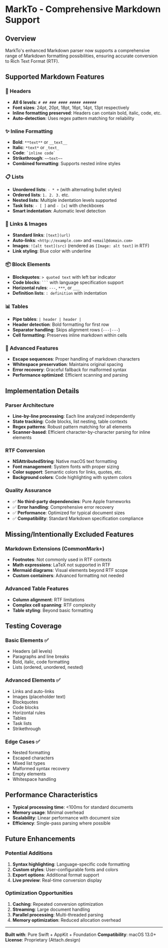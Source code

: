 # MarkTo - Comprehensive Markdown Support

## Overview
MarkTo's enhanced Markdown parser now supports a comprehensive range of Markdown formatting possibilities, ensuring accurate conversion to Rich Text Format (RTF).

## Supported Markdown Features

### 📝 Headers
- **All 6 levels**: `# ## ### #### ##### ######`
- **Font sizes**: 24pt, 20pt, 18pt, 16pt, 14pt, 13pt respectively
- **Inline formatting preserved**: Headers can contain bold, italic, code, etc.
- **Auto-detection**: Uses regex pattern matching for reliability

### ✨ Inline Formatting
- **Bold**: `**text**` or `__text__`
- **Italic**: `*text*` or `_text_`
- **Code**: `` `inline code` ``
- **Strikethrough**: `~~text~~`
- **Combined formatting**: Supports nested inline styles

### 📋 Lists
- **Unordered lists**: `- * +` (with alternating bullet styles)
- **Ordered lists**: `1. 2. 3.` etc.
- **Nested lists**: Multiple indentation levels supported
- **Task lists**: `- [ ]` and `- [x]` with checkboxes
- **Smart indentation**: Automatic level detection

### 🔗 Links & Images
- **Standard links**: `[text](url)`
- **Auto-links**: `<http://example.com>` and `<email@domain.com>`
- **Images**: `![alt text](src)` (rendered as `[Image: alt text]` in RTF)
- **Link styling**: Blue color with underline

### 📦 Block Elements
- **Blockquotes**: `> quoted text` with left bar indicator
- **Code blocks**: `` ``` `` with language specification support
- **Horizontal rules**: `---`, `***`, or `___`
- **Definition lists**: `: definition` with indentation

### 📊 Tables
- **Pipe tables**: `| header | header |`
- **Header detection**: Bold formatting for first row
- **Separator handling**: Skips alignment rows (`---|---`)
- **Cell formatting**: Preserves inline markdown within cells

### 🔄 Advanced Features
- **Escape sequences**: Proper handling of markdown characters
- **Whitespace preservation**: Maintains original spacing
- **Error recovery**: Graceful fallback for malformed syntax
- **Performance optimized**: Efficient scanning and parsing

## Implementation Details

### Parser Architecture
- **Line-by-line processing**: Each line analyzed independently
- **State tracking**: Code blocks, list nesting, table contexts
- **Regex patterns**: Robust pattern matching for all elements
- **Scanner-based**: Efficient character-by-character parsing for inline elements

### RTF Conversion
- **NSAttributedString**: Native macOS text formatting
- **Font management**: System fonts with proper sizing
- **Color support**: Semantic colors for links, quotes, etc.
- **Background colors**: Code highlighting with system colors

### Quality Assurance
- ✅ **No third-party dependencies**: Pure Apple frameworks
- ✅ **Error handling**: Comprehensive error recovery
- ✅ **Performance**: Optimized for typical document sizes
- ✅ **Compatibility**: Standard Markdown specification compliance

## Missing/Intentionally Excluded Features

### Markdown Extensions (CommonMark+)
- **Footnotes**: Not commonly used in RTF contexts
- **Math expressions**: LaTeX not supported in RTF
- **Mermaid diagrams**: Visual elements beyond RTF scope
- **Custom containers**: Advanced formatting not needed

### Advanced Table Features
- **Column alignment**: RTF limitations
- **Complex cell spanning**: RTF complexity
- **Table styling**: Beyond basic formatting

## Testing Coverage

### Basic Elements ✅
- Headers (all levels)
- Paragraphs and line breaks
- Bold, italic, code formatting
- Lists (ordered, unordered, nested)

### Advanced Elements ✅
- Links and auto-links
- Images (placeholder text)
- Blockquotes
- Code blocks
- Horizontal rules
- Tables
- Task lists
- Strikethrough

### Edge Cases ✅
- Nested formatting
- Escaped characters
- Mixed list types
- Malformed syntax recovery
- Empty elements
- Whitespace handling

## Performance Characteristics

- **Typical processing time**: <100ms for standard documents
- **Memory usage**: Minimal overhead
- **Scalability**: Linear performance with document size
- **Efficiency**: Single-pass parsing where possible

## Future Enhancements

### Potential Additions
1. **Syntax highlighting**: Language-specific code formatting
2. **Custom styles**: User-configurable fonts and colors
3. **Export options**: Additional format support
4. **Live preview**: Real-time conversion display

### Optimization Opportunities
1. **Caching**: Repeated conversion optimization
2. **Streaming**: Large document handling
3. **Parallel processing**: Multi-threaded parsing
4. **Memory optimization**: Reduced allocation overhead

---

**Built with**: Pure Swift + AppKit + Foundation
**Compatibility**: macOS 13.0+
**License**: Proprietary (Attach.design)
